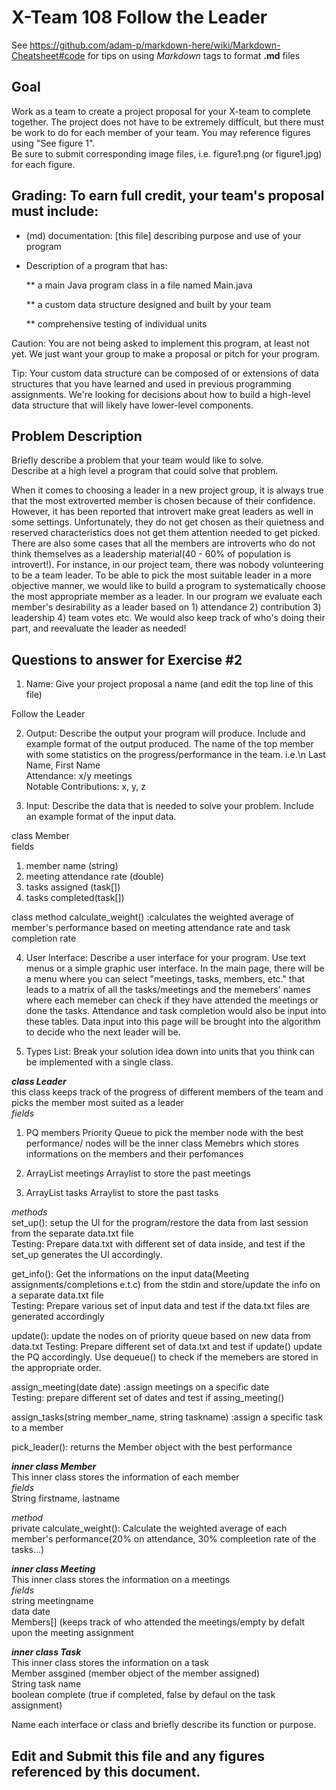 # X-Team 108 Follow the Leader

See https://github.com/adam-p/markdown-here/wiki/Markdown-Cheatsheet#code for tips on using *Markdown* tags to format __.md__ files

## Goal

Work as a team to create a project proposal for your X-team to complete together.
The project does not have to be extremely difficult,
but there must be work to do for each member of your team.
You may reference figures using "See figure 1".  
Be sure to submit corresponding image files, i.e. figure1.png (or figure1.jpg) for each figure.

## Grading: To earn full credit, your team's proposal must include:

* (md) documentation: [this file] describing purpose and use of your program

* Description of a program that has:

  ** a main Java program class in a file named Main.java
  
  ** a custom data structure designed and built by your team
  
  ** comprehensive testing of individual units
  
 Caution: You are not being asked to implement this program, at least not yet. 
 We just want your group to make a proposal or pitch for your program.
 
 Tip: Your custom data structure can be composed of or extensions of data structures that you have learned and used in previous programming assignments.  We're looking for decisions about how to build a high-level data structure that will likely have lower-level components.

## Problem Description

Briefly describe a problem that your team would like to solve.  
Describe at a high level a program that could solve that problem.

When it comes to choosing a leader in a new project group, it is always true that the most extroverted member is chosen because of their confidence. However, it has been reported that introvert make great leaders as well in some settings. Unfortunately, they do not get chosen as their quietness and reserved characteristics does not get them attention needed to get picked. There are also some cases that all the members are introverts who do not think themselves as a leadership material(40 - 60% of population is introvert!). For instance, in our project team, there was nobody volunteering to be a team leader. To be able to pick the most suitable leader in a more objective manner, we would like to build a program to systematically choose the most appropriate member as a leader. 
 In our program we evaluate each member's desirability as a leader based on 1) attendance 2) contribution 3) leadership 4) team votes etc. We would also keep track of who's doing their part, and reevaluate the leader as needed! 

## Questions to answer for Exercise #2

1. Name: Give your project proposal a name (and edit the top line of this file)

Follow the Leader


2. Output: Describe the output your program will produce.  Include and example format of the output produced.
The name of the top member with some statistics on the progress/performance in the team.
i.e.\n
Last Name, First Name  
Attendance: x/y meetings  
Notable Contributions: x, y, z  

3. Input: Describe the data that is needed to solve your problem. Include an example format of the input data.

class Member  
fields  
1. member name (string)  
2. meeting attendance rate (double)  
3. tasks assigned (task[])  
4. tasks completed(task[])  

class method
calculate_weight() :calculates the weighted average of member's performance based on meeting attendance rate and task completion rate

4. User Interface: Describe a user interface for your program.  Use text menus or a simple graphic user interface.
In the main page, there will be a menu where you can select "meetings, tasks, members, etc." that leads to a matrix of all the tasks/meetings and the memebers' names where each memeber can check if they have attended the meetings or done the tasks. Attendance and task completion would also be input into these tables. Data input into this page will be brought into the algorithm to decide who the next leader will be. 

5. Types List: Break your solution idea down into units that you think can be implemented with a single class.

**_class Leader_**  
this class keeps track of the progress of different members of the team and picks the member most suited as a leader  
*fields*  
1. PQ members
Priority Queue to pick the member node with the best performance/ nodes will be the inner class Memebrs which stores informations on the members and their perfomances  

2. ArrayList<Meeting> meetings
 Arraylist to store the past meetings
 
 3. ArrayList<Task> tasks
 Arraylist to store the past tasks

*methods*  
set_up(): setup the UI for the program/restore the data from last session from the separate data.txt file  
Testing: Prepare data.txt with different set of data inside, and test if the set_up generates the UI accordingly.  

get_info(): Get the informations on the input data(Meeting assignments/completions e.t.c) from the stdin and store/update the info on a separate data.txt file   
Testing: Prepare various set of input data and test if the data.txt files are generated accordingly  

update(): update the nodes on of priority queue based on new data from data.txt
Testing: Prepare different set of data.txt and test if update() update the PQ accordingly. Use dequeue() to check if the memebers are stored in the appropriate order.

assign_meeting(date date) :assign meetings on a specific date  
Testing: prepare different set of dates and test if assing_meeting()

assign_tasks(string member_name, string taskname) :assign a specific task to a member  

pick_leader(): returns the Member object with the best performance  


**_inner class Member_**  
This inner class stores the information of each member  
*fields*  
String firstname, lastname  

*method*  
private calculate_weight(): Calculate the weighted average of each member's performance(20% on attendance, 30% compleetion rate of the tasks...)   

**_inner class Meeting_**  
This inner class stores the information on a meetings  
*fields*  
string meetingname  
data date  
Members[] (keeps track of who attended the meetings/empty by defalt upon the meeting assignment  

**_inner class Task_**  
This inner class stores the information on a task  
Member assgined (member object of the member assigned)  
String task name  
boolean complete (true if completed, false by defaul on the task assignment)  

Name each interface or class and briefly describe its function or purpose.


## Edit and Submit this file and any figures referenced by this document.

